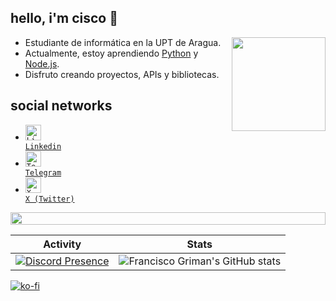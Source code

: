 ## hello, i'm cisco 👋

<img src="https://github.com/user-attachments/assets/e734c5ba-3b17-45f2-a474-96a1d43df462" align="right" width="150">

- Estudiante de informática en la UPT de Aragua.
- Actualmente, estoy aprendiendo [Python](https://en.wikipedia.org/wiki/Python_(programming_language))
 y [Node.js](https://es.wikipedia.org/wiki/Node.js).
- Disfruto creando proyectos, APIs y bibliotecas.

## social networks
- [<code><img height="25" alt="Linkedin" src="https://upload.wikimedia.org/wikipedia/commons/thumb/8/81/LinkedIn_icon.svg/2048px-LinkedIn_icon.svg.png"> Linkedin</code>](https://www.linkedin.com/in/francisco-griman)
- [<code><img height="25" alt="Telegram" src="https://seeklogo.com/images/T/telegram-new-2019-simple-logo-FAD5A4800F-seeklogo.com.png"> Telegram</code>](https://t.me/fcoagz)
- [<code><img height="25" alt="X (Twitter)" src="https://img.freepik.com/vector-gratis/nuevo-diseno-icono-x-logotipo-twitter-2023_1017-45418.jpg"> X (Twitter)</code>](https://x.com/fcoagz)

<img src="https://i.imgur.com/dBaSKWF.gif" height="20" width="100%">

| Activity | Stats |
|----------|-------|
|[![Discord Presence](https://lanyard.cnrad.dev/api/794070159018819584)](https://discord.com/users/794070159018819584)| ![Francisco Griman's GitHub stats](https://github-readme-stats.vercel.app/api?username=fcoagz&show_icons=true&theme=transparent) |

[![ko-fi](https://shields.io/badge/kofi-Buy_a_coffee-ff5f5f?logo=ko-fi&style=for-the-badgeKofi)](https://ko-fi.com/fcoagz)

